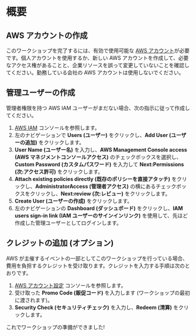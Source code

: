 # 概要

## AWS アカウントの作成

このワークショップを完了するには、有効で使用可能な <a href="https://aws.amazon.com/getting-started/" target="_blank">AWS アカウント</a>が必要です。個人アカウントを使用するか、新しい AWS アカウントを作成して、必要なアクセス権があることと、企業リソースを誤って変更していないことを確認してください。勤務している会社の AWS アカウントは使用しないでください。

## 管理ユーザーの作成

管理者権限を持つ AWS IAM ユーザーがまだない場合、次の指示に従って作成してください。

1.  <a href="https://console.aws.amazon.com/iam/" target="_blank">AWS IAM</a> コンソールを参照します。
2.  左のナビゲーションで **Users (ユーザー)** をクリックし、**Add User (ユーザーの追加)** をクリックします。
3.  **User Name (ユーザー名)** を入力し、**AWS Management Console access (AWS マネジメントコンソールアクセス)** のチェックボックスを選択し、**Custom Password (カスタムパスワード)** を入力して **Next:Permissions (次:アクセス許可)** をクリックします。
4.  **Attach existing policies directly (既存のポリシーを直接アタッチ)** をクリックし、**AdministratorAccess (管理者アクセス)** の横にあるチェックボックスをクリックし、**Next:review (次:レビュー)** をクリックします。
5.  **Create User (ユーザーの作成)** をクリックします。
6.  左のナビゲーションの **Dashboard (ダッシュボード)** をクリックし、**IAM users sign-in link (IAM ユーザーのサインインリンク)** を使用して、先ほど作成した管理ユーザーとしてログインします。

## クレジットの追加 (オプション)

AWS が主催するイベントの一部としてこのワークショップを行っている場合、費用を負担するクレジットを受け取ります。クレジットを入力する手順は次のとおりです。

1.  <a href="https://console.aws.amazon.com/billing/home?#/credits" target="_blank">AWS アカウント設定</a> コンソールを参照します。
2.  受け取った **Promo Code (販促コード)** を入力します (ワークショップの最初に渡されます)。
3.  **Security Check (セキュリティチェック)** を入力し、**Redeem (清算)** をクリックします。

これでワークショップの準備ができました!
